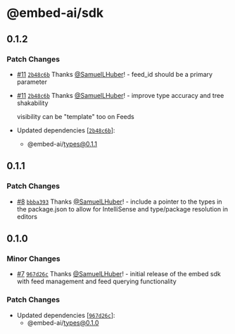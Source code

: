 # @embed-ai/sdk

## 0.1.2

### Patch Changes

- [#11](https://github.com/ZKAI-Network/embed-sdk/pull/11) [`2b48c6b`](https://github.com/ZKAI-Network/embed-sdk/commit/2b48c6bba86643a8f2a747b90cd33c1d1a2b8650) Thanks [@SamuelLHuber](https://github.com/SamuelLHuber)! - feed_id should be a primary parameter

- [#11](https://github.com/ZKAI-Network/embed-sdk/pull/11) [`2b48c6b`](https://github.com/ZKAI-Network/embed-sdk/commit/2b48c6bba86643a8f2a747b90cd33c1d1a2b8650) Thanks [@SamuelLHuber](https://github.com/SamuelLHuber)! - improve type accuracy and tree shakability

  visibility can be "template" too on Feeds

- Updated dependencies [[`2b48c6b`](https://github.com/ZKAI-Network/embed-sdk/commit/2b48c6bba86643a8f2a747b90cd33c1d1a2b8650)]:
  - @embed-ai/types@0.1.1

## 0.1.1

### Patch Changes

- [#8](https://github.com/ZKAI-Network/embed-sdk/pull/8) [`bbba393`](https://github.com/ZKAI-Network/embed-sdk/commit/bbba393dd99d690d1a754db3a416cc1eaffa5ecd) Thanks [@SamuelLHuber](https://github.com/SamuelLHuber)! - include a pointer to the types in the package.json to allow for IntelliSense and type/package resolution in editors

## 0.1.0

### Minor Changes

- [#7](https://github.com/ZKAI-Network/embed-sdk/pull/7) [`967d26c`](https://github.com/ZKAI-Network/embed-sdk/commit/967d26ccb7d4e053af9229ddc7b6c338c907df07) Thanks [@SamuelLHuber](https://github.com/SamuelLHuber)! - initial release of the embed sdk with feed management and feed querying functionality

### Patch Changes

- Updated dependencies [[`967d26c`](https://github.com/ZKAI-Network/embed-sdk/commit/967d26ccb7d4e053af9229ddc7b6c338c907df07)]:
  - @embed-ai/types@0.1.0
